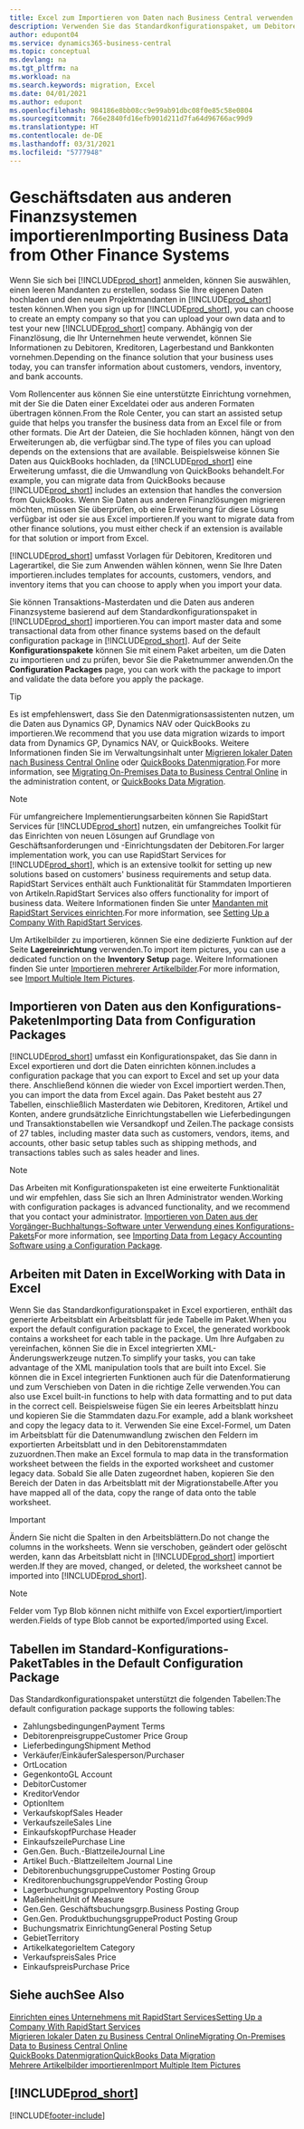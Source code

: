 ```yaml
---
title: Excel zum Importieren von Daten nach Business Central verwenden
description: Verwenden Sie das Standardkonfigurationspaket, um Debitorendaten in Excel hinzuzufügen und Daten nach Business Central zu importieren.
author: edupont04
ms.service: dynamics365-business-central
ms.topic: conceptual
ms.devlang: na
ms.tgt_pltfrm: na
ms.workload: na
ms.search.keywords: migration, Excel
ms.date: 04/01/2021
ms.author: edupont
ms.openlocfilehash: 984186e8bb08cc9e99ab91dbc08f0e85c58e0804
ms.sourcegitcommit: 766e2840fd16efb901d211d7fa64d96766ac99d9
ms.translationtype: HT
ms.contentlocale: de-DE
ms.lasthandoff: 03/31/2021
ms.locfileid: "5777948"
---
```

# <a name="importing-business-data-from-other-finance-systems"></a><span data-ttu-id="4e12c-103">Geschäftsdaten aus anderen Finanzsystemen importieren</span><span class="sxs-lookup"><span data-stu-id="4e12c-103">Importing Business Data from Other Finance Systems</span></span>

<span data-ttu-id="4e12c-104">Wenn Sie sich bei [!INCLUDE[prod_short](includes/prod_short.md)] anmelden, können Sie auswählen, einen leeren Mandanten zu erstellen, sodass Sie Ihre eigenen Daten hochladen und den neuen Projektmandanten in [!INCLUDE[prod_short](includes/prod_short.md)] testen können.</span><span class="sxs-lookup"><span data-stu-id="4e12c-104">When you sign up for [!INCLUDE[prod_short](includes/prod_short.md)], you can choose to create an empty company so that you can upload your own data and to test your new [!INCLUDE[prod_short](includes/prod_short.md)] company.</span></span> <span data-ttu-id="4e12c-105">Abhängig von der Finanzlösung, die Ihr Unternehmen heute verwendet, können Sie Informationen zu Debitoren, Kreditoren, Lagerbestand und Bankkonten vornehmen.</span><span class="sxs-lookup"><span data-stu-id="4e12c-105">Depending on the finance solution that your business uses today, you can transfer information about customers, vendors, inventory, and bank accounts.</span></span>  

<span data-ttu-id="4e12c-106">Vom Rollencenter aus können Sie eine unterstützte Einrichtung vornehmen, mit der Sie die Daten einer Exceldatei oder aus anderen Formaten übertragen können.</span><span class="sxs-lookup"><span data-stu-id="4e12c-106">From the Role Center, you can start an assisted setup guide that helps you transfer the business data from an Excel file or from other formats.</span></span> <span data-ttu-id="4e12c-107">Die Art der Dateien, die Sie hochladen können, hängt von den Erweiterungen ab, die verfügbar sind.</span><span class="sxs-lookup"><span data-stu-id="4e12c-107">The type of files you can upload depends on the extensions that are available.</span></span> <span data-ttu-id="4e12c-108">Beispielsweise können Sie Daten aus QuickBooks hochladen, da [!INCLUDE[prod_short](includes/prod_short.md)] eine Erweiterung umfasst, die die Umwandlung von QuickBooks behandelt.</span><span class="sxs-lookup"><span data-stu-id="4e12c-108">For example, you can migrate data from QuickBooks because [!INCLUDE[prod_short](includes/prod_short.md)] includes an extension that handles the conversion from QuickBooks.</span></span> <span data-ttu-id="4e12c-109">Wenn Sie Daten aus anderen Finanzlösungen migrieren möchten, müssen Sie überprüfen, ob eine Erweiterung für diese Lösung verfügbar ist oder sie aus Excel importieren.</span><span class="sxs-lookup"><span data-stu-id="4e12c-109">If you want to migrate data from other finance solutions, you must either check if an extension is available for that solution or import from Excel.</span></span>  

[!INCLUDE[prod_short](includes/prod_short.md)] <span data-ttu-id="4e12c-110">umfasst Vorlagen für Debitoren, Kreditoren und Lagerartikel, die Sie zum Anwenden wählen können, wenn Sie Ihre Daten importieren.</span><span class="sxs-lookup"><span data-stu-id="4e12c-110">includes templates for accounts, customers, vendors, and inventory items that you can choose to apply when you import your data.</span></span>

<span data-ttu-id="4e12c-111">Sie können Transaktions-Masterdaten und die Daten aus anderen Finanzsysteme basierend auf dem Standardkonfigurationspaket in [!INCLUDE[prod_short](includes/prod_short.md)] importieren.</span><span class="sxs-lookup"><span data-stu-id="4e12c-111">You can import master data and some transactional data from other finance systems based on the default configuration package in [!INCLUDE[prod_short](includes/prod_short.md)].</span></span> <span data-ttu-id="4e12c-112">Auf der Seite **Konfigurationspakete** können Sie mit einem Paket arbeiten, um die Daten zu importieren und zu prüfen, bevor Sie die Paketnummer anwenden.</span><span class="sxs-lookup"><span data-stu-id="4e12c-112">On the **Configuration Packages** page, you can work with the package to import and validate the data before you apply the package.</span></span>  

> [!TIP]  
> <span data-ttu-id="4e12c-113">Es ist empfehlenswert, dass Sie den Datenmigrationsassistenten nutzen, um die Daten aus Dynamics GP, Dynamics NAV oder QuickBooks zu importieren.</span><span class="sxs-lookup"><span data-stu-id="4e12c-113">We recommend that you use data migration wizards to import data from Dynamics GP, Dynamics NAV, or QuickBooks.</span></span> <span data-ttu-id="4e12c-114">Weitere Informationen finden Sie im Verwaltungsinhalt unter [Migrieren lokaler Daten nach Business Central Online](/dynamics365/business-central/dev-itpro/administration/migrate-data) oder [QuickBooks Datenmigration](ui-extensions-quickbooks-data-migration.md).</span><span class="sxs-lookup"><span data-stu-id="4e12c-114">For more information, see [Migrating On-Premises Data to Business Central Online](/dynamics365/business-central/dev-itpro/administration/migrate-data) in the administration content, or [QuickBooks Data Migration](ui-extensions-quickbooks-data-migration.md).</span></span>

> [!NOTE]  
> <span data-ttu-id="4e12c-115">Für umfangreichere Implementierungsarbeiten können Sie RapidStart Services für [!INCLUDE[prod_short](includes/prod_short.md)] nutzen, ein umfangreiches Toolkit für das Einrichten von neuen Lösungen auf Grundlage von Geschäftsanforderungen und -Einrichtungsdaten der Debitoren.</span><span class="sxs-lookup"><span data-stu-id="4e12c-115">For larger implementation work, you can use RapidStart Services for [!INCLUDE[prod_short](includes/prod_short.md)], which is an extensive toolkit for setting up new solutions based on customers' business requirements and setup data.</span></span> <span data-ttu-id="4e12c-116">RapidStart Services enthält auch Funktionalität für Stammdaten Importieren von Artikeln.</span><span class="sxs-lookup"><span data-stu-id="4e12c-116">RapidStart Services also offers functionality for import of business data.</span></span> <span data-ttu-id="4e12c-117">Weitere Informationen finden Sie unter [Mandanten mit RapidStart Services einrichten](admin-set-up-a-company-with-rapidstart.md).</span><span class="sxs-lookup"><span data-stu-id="4e12c-117">For more information, see [Setting Up a Company With RapidStart Services](admin-set-up-a-company-with-rapidstart.md).</span></span>

<span data-ttu-id="4e12c-118">Um Artikelbilder zu importieren, können Sie eine dedizierte Funktion auf der Seite **Lagereinrichtung** verwenden.</span><span class="sxs-lookup"><span data-stu-id="4e12c-118">To import item pictures, you can use a dedicated function on the **Inventory Setup** page.</span></span> <span data-ttu-id="4e12c-119">Weitere Informationen finden Sie unter [Importieren mehrerer Artikelbilder](inventory-how-import-item-pictures.md).</span><span class="sxs-lookup"><span data-stu-id="4e12c-119">For more information, see [Import Multiple Item Pictures](inventory-how-import-item-pictures.md).</span></span>

## <a name="importing-data-from-configuration-packages"></a><span data-ttu-id="4e12c-120">Importieren von Daten aus den Konfigurations-Paketen</span><span class="sxs-lookup"><span data-stu-id="4e12c-120">Importing Data from Configuration Packages</span></span>
[!INCLUDE[prod_short](includes/prod_short.md)] <span data-ttu-id="4e12c-121">umfasst ein Konfigurationspaket, das Sie dann in Excel exportieren und dort die Daten einrichten können.</span><span class="sxs-lookup"><span data-stu-id="4e12c-121">includes a configuration package that you can export to Excel and set up your data there.</span></span> <span data-ttu-id="4e12c-122">Anschließend können die wieder von Excel importiert werden.</span><span class="sxs-lookup"><span data-stu-id="4e12c-122">Then, you can import the data from Excel again.</span></span> <span data-ttu-id="4e12c-123">Das Paket besteht aus 27 Tabellen, einschließlich Masterdaten wie Debitoren, Kreditoren, Artikel und Konten, andere grundsätzliche Einrichtungstabellen wie Lieferbedingungen und Transaktionstabellen wie Versandkopf und Zeilen.</span><span class="sxs-lookup"><span data-stu-id="4e12c-123">The package consists of 27 tables, including master data such as customers, vendors, items, and accounts, other basic setup tables such as shipping methods, and transactions tables such as sales header and lines.</span></span>  

> [!NOTE]  
>   <span data-ttu-id="4e12c-124">Das Arbeiten mit Konfigurationspaketen ist eine erweiterte Funktionalität und wir empfehlen, dass Sie sich an Ihren Administrator wenden.</span><span class="sxs-lookup"><span data-stu-id="4e12c-124">Working with configuration packages is advanced functionality, and we recommend that you contact your administrator.</span></span> <span data-ttu-id="4e12c-125">[Importieren von Daten aus der Vorgänger-Buchhaltungs-Software unter Verwendung eines Konfigurations-Pakets](across-import-data-configuration-packages.md)</span><span class="sxs-lookup"><span data-stu-id="4e12c-125">For more information, see [Importing Data from Legacy Accounting Software using a Configuration Package](across-import-data-configuration-packages.md).</span></span>

## <a name="working-with-data-in-excel"></a><span data-ttu-id="4e12c-126">Arbeiten mit Daten in Excel</span><span class="sxs-lookup"><span data-stu-id="4e12c-126">Working with Data in Excel</span></span>
<span data-ttu-id="4e12c-127">Wenn Sie das Standardkonfigurationspaket in Excel exportieren, enthält das generierte Arbeitsblatt ein Arbeitsblatt für jede Tabelle im Paket.</span><span class="sxs-lookup"><span data-stu-id="4e12c-127">When you export the default configuration package to Excel, the generated workbook contains a worksheet for each table in the package.</span></span> <span data-ttu-id="4e12c-128">Um Ihre Aufgaben zu vereinfachen, können Sie die in Excel integrierten XML-Änderungswerkzeuge nutzen.</span><span class="sxs-lookup"><span data-stu-id="4e12c-128">To simplify your tasks, you can take advantage of the XML manipulation tools that are built into Excel.</span></span> <span data-ttu-id="4e12c-129">Sie können die in Excel integrierten Funktionen auch für die Datenformatierung und zum Verschieben von Daten in die richtige Zelle verwenden.</span><span class="sxs-lookup"><span data-stu-id="4e12c-129">You can also use Excel built-in functions to help with data formatting and to put data in the correct cell.</span></span> <span data-ttu-id="4e12c-130">Beispielsweise fügen Sie ein leeres Arbeitsblatt hinzu und kopieren Sie die Stammdaten dazu.</span><span class="sxs-lookup"><span data-stu-id="4e12c-130">For example, add a blank worksheet and copy the legacy data to it.</span></span> <span data-ttu-id="4e12c-131">Verwenden Sie eine Excel-Formel, um Daten im Arbeitsblatt für die Datenumwandlung zwischen den Feldern im exportierten Arbeitsblatt und in den Debitorenstammdaten zuzuordnen.</span><span class="sxs-lookup"><span data-stu-id="4e12c-131">Then make an Excel formula to map data in the transformation worksheet between the fields in the exported worksheet and customer legacy data.</span></span> <span data-ttu-id="4e12c-132">Sobald Sie alle Daten zugeordnet haben, kopieren Sie den Bereich der Daten in das Arbeitsblatt mit der Migrationstabelle.</span><span class="sxs-lookup"><span data-stu-id="4e12c-132">After you have mapped all of the data, copy the range of data onto the table worksheet.</span></span>  

> [!IMPORTANT]  
>  <span data-ttu-id="4e12c-133">Ändern Sie nicht die Spalten in den Arbeitsblättern.</span><span class="sxs-lookup"><span data-stu-id="4e12c-133">Do not change the columns in the worksheets.</span></span> <span data-ttu-id="4e12c-134">Wenn sie verschoben, geändert oder gelöscht werden, kann das Arbeitsblatt nicht in [!INCLUDE[prod_short](includes/prod_short.md)] importiert werden.</span><span class="sxs-lookup"><span data-stu-id="4e12c-134">If they are moved, changed, or deleted, the worksheet cannot be imported into [!INCLUDE[prod_short](includes/prod_short.md)].</span></span>

> [!NOTE]
> <span data-ttu-id="4e12c-135">Felder vom Typ Blob können nicht mithilfe von Excel exportiert/importiert werden.</span><span class="sxs-lookup"><span data-stu-id="4e12c-135">Fields of type Blob cannot be exported/imported using Excel.</span></span>

## <a name="tables-in-the-default-configuration-package"></a><span data-ttu-id="4e12c-136">Tabellen im Standard-Konfigurations-Paket</span><span class="sxs-lookup"><span data-stu-id="4e12c-136">Tables in the Default Configuration Package</span></span>
<span data-ttu-id="4e12c-137">Das Standardkonfigurationspaket unterstützt die folgenden Tabellen:</span><span class="sxs-lookup"><span data-stu-id="4e12c-137">The default configuration package supports the following tables:</span></span>

-   <span data-ttu-id="4e12c-138">Zahlungsbedingungen</span><span class="sxs-lookup"><span data-stu-id="4e12c-138">Payment Terms</span></span>
-   <span data-ttu-id="4e12c-139">Debitorenpreisgruppe</span><span class="sxs-lookup"><span data-stu-id="4e12c-139">Customer Price Group</span></span>
-   <span data-ttu-id="4e12c-140">Lieferbedingung</span><span class="sxs-lookup"><span data-stu-id="4e12c-140">Shipment Method</span></span>
-   <span data-ttu-id="4e12c-141">Verkäufer/Einkäufer</span><span class="sxs-lookup"><span data-stu-id="4e12c-141">Salesperson/Purchaser</span></span>
-   <span data-ttu-id="4e12c-142">Ort</span><span class="sxs-lookup"><span data-stu-id="4e12c-142">Location</span></span>
-   <span data-ttu-id="4e12c-143">Gegenkonto</span><span class="sxs-lookup"><span data-stu-id="4e12c-143">GL Account</span></span>
-   <span data-ttu-id="4e12c-144">Debitor</span><span class="sxs-lookup"><span data-stu-id="4e12c-144">Customer</span></span>
-   <span data-ttu-id="4e12c-145">Kreditor</span><span class="sxs-lookup"><span data-stu-id="4e12c-145">Vendor</span></span>
-   <span data-ttu-id="4e12c-146">Option</span><span class="sxs-lookup"><span data-stu-id="4e12c-146">Item</span></span>
-   <span data-ttu-id="4e12c-147">Verkaufskopf</span><span class="sxs-lookup"><span data-stu-id="4e12c-147">Sales Header</span></span>
-   <span data-ttu-id="4e12c-148">Verkaufszeile</span><span class="sxs-lookup"><span data-stu-id="4e12c-148">Sales Line</span></span>
-   <span data-ttu-id="4e12c-149">Einkaufskopf</span><span class="sxs-lookup"><span data-stu-id="4e12c-149">Purchase Header</span></span>
-   <span data-ttu-id="4e12c-150">Einkaufszeile</span><span class="sxs-lookup"><span data-stu-id="4e12c-150">Purchase Line</span></span>
-   <span data-ttu-id="4e12c-151">Gen.</span><span class="sxs-lookup"><span data-stu-id="4e12c-151">Gen.</span></span> <span data-ttu-id="4e12c-152">Buch.-Blattzeile</span><span class="sxs-lookup"><span data-stu-id="4e12c-152">Journal Line</span></span>
-   <span data-ttu-id="4e12c-153">Artikel Buch.-Blattzeile</span><span class="sxs-lookup"><span data-stu-id="4e12c-153">Item Journal Line</span></span>
-   <span data-ttu-id="4e12c-154">Debitorenbuchungsgruppe</span><span class="sxs-lookup"><span data-stu-id="4e12c-154">Customer Posting Group</span></span>
-   <span data-ttu-id="4e12c-155">Kreditorenbuchungsgruppe</span><span class="sxs-lookup"><span data-stu-id="4e12c-155">Vendor Posting Group</span></span>
-   <span data-ttu-id="4e12c-156">Lagerbuchungsgruppe</span><span class="sxs-lookup"><span data-stu-id="4e12c-156">Inventory Posting Group</span></span>
-   <span data-ttu-id="4e12c-157">Maßeinheit</span><span class="sxs-lookup"><span data-stu-id="4e12c-157">Unit of Measure</span></span>
-   <span data-ttu-id="4e12c-158">Gen.</span><span class="sxs-lookup"><span data-stu-id="4e12c-158">Gen.</span></span> <span data-ttu-id="4e12c-159">Geschäftsbuchungsgrp.</span><span class="sxs-lookup"><span data-stu-id="4e12c-159">Business Posting Group</span></span>
-   <span data-ttu-id="4e12c-160">Gen.</span><span class="sxs-lookup"><span data-stu-id="4e12c-160">Gen.</span></span> <span data-ttu-id="4e12c-161">Produktbuchungsgruppe</span><span class="sxs-lookup"><span data-stu-id="4e12c-161">Product Posting Group</span></span>
-   <span data-ttu-id="4e12c-162">Buchungsmatrix Einrichtung</span><span class="sxs-lookup"><span data-stu-id="4e12c-162">General Posting Setup</span></span>
-   <span data-ttu-id="4e12c-163">Gebiet</span><span class="sxs-lookup"><span data-stu-id="4e12c-163">Territory</span></span>
-   <span data-ttu-id="4e12c-164">Artikelkategorie</span><span class="sxs-lookup"><span data-stu-id="4e12c-164">Item Category</span></span>
-   <span data-ttu-id="4e12c-165">Verkaufspreis</span><span class="sxs-lookup"><span data-stu-id="4e12c-165">Sales Price</span></span>
-   <span data-ttu-id="4e12c-166">Einkaufspreis</span><span class="sxs-lookup"><span data-stu-id="4e12c-166">Purchase Price</span></span>

## <a name="see-also"></a><span data-ttu-id="4e12c-167">Siehe auch</span><span class="sxs-lookup"><span data-stu-id="4e12c-167">See Also</span></span>
[<span data-ttu-id="4e12c-168">Einrichten eines Unternehmens mit RapidStart Services</span><span class="sxs-lookup"><span data-stu-id="4e12c-168">Setting Up a Company With RapidStart Services</span></span>](admin-set-up-a-company-with-rapidstart.md)  
[<span data-ttu-id="4e12c-169">Migrieren lokaler Daten zu Business Central Online</span><span class="sxs-lookup"><span data-stu-id="4e12c-169">Migrating On-Premises Data to Business Central Online</span></span>](/dynamics365/business-central/dev-itpro/administration/migrate-data)  
[<span data-ttu-id="4e12c-170">QuickBooks Datenmigration</span><span class="sxs-lookup"><span data-stu-id="4e12c-170">QuickBooks Data Migration</span></span>](ui-extensions-quickbooks-data-migration.md)  
[<span data-ttu-id="4e12c-171">Mehrere Artikelbilder importieren</span><span class="sxs-lookup"><span data-stu-id="4e12c-171">Import Multiple Item Pictures</span></span>](inventory-how-import-item-pictures.md)

## [!INCLUDE[prod_short](includes/free_trial_md.md)]  


[!INCLUDE[footer-include](includes/footer-banner.md)]